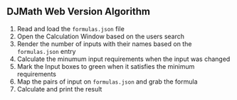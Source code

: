 
## DJMath Web Version Algorithm

1. Read and load the ``formulas.json`` file
2. Open the Calculation Window based on the users search
3. Render the number of inputs with their names based on the ``formulas.json`` entry
4. Calculate the minumum input requirements when the input was changed
5. Mark the Input boxes to green when it satisfies the minimum requirements
6. Map the pairs of input on ``formulas.json`` and grab the formula
7. Calculate and print the result
